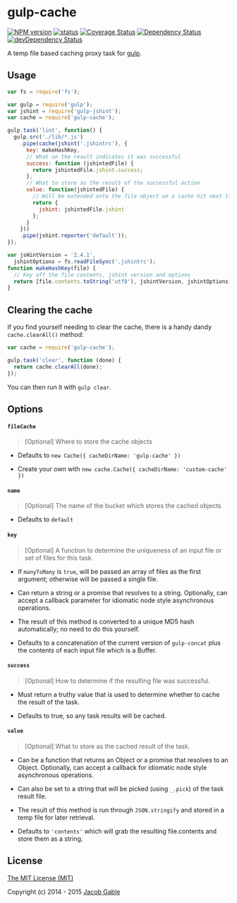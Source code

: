 # gulp-cache

[![NPM version](https://img.shields.io/npm/v/gulp-cache.svg)](https://www.npmjs.com/package/gulp-cache)
[![status](https://travis-ci.org/jgable/gulp-cache.svg?branch=master)](https://travis-ci.org/jgable/gulp-cache)
[![Coverage Status](https://img.shields.io/coveralls/jgable/gulp-cache.svg)](https://coveralls.io/r/jgable/gulp-cache)
[![Dependency Status](https://img.shields.io/david/jgable/gulp-cache.svg)](https://david-dm.org/jgable/gulp-cache)
[![devDependency Status](https://img.shields.io/david/dev/jgable/gulp-cache.svg)](https://david-dm.org/jgable/gulp-cache#info=devDependencies)

A temp file based caching proxy task for [gulp](http://gulpjs.com/).

## Usage

```javascript
var fs = require('fs');

var gulp = require('gulp');
var jshint = require('gulp-jshint');
var cache = require('gulp-cache');

gulp.task('lint', function() {
  gulp.src('./lib/*.js')
    .pipe(cache(jshint('.jshintrc'), {
      key: makeHashKey,
      // What on the result indicates it was successful
      success: function (jshintedFile) {
        return jshintedFile.jshint.success;
      },
      // What to store as the result of the successful action
      value: function(jshintedFile) {
        // Will be extended onto the file object on a cache hit next time task is ran
        return {
          jshint: jshintedFile.jshint
        };
      }
    }))
    .pipe(jshint.reporter('default'));
});

var jsHintVersion = '2.4.1',
  jshintOptions = fs.readFileSync('.jshintrc');
function makeHashKey(file) {
  // Key off the file contents, jshint version and options
  return [file.contents.toString('utf8'), jshintVersion, jshintOptions].join('');
}
```

## Clearing the cache

If you find yourself needing to clear the cache, there is a handy dandy `cache.clearAll()` method:

```js
var cache = require('gulp-cache');

gulp.task('clear', function (done) {
  return cache.clearAll(done);
});
```

You can then run it with `gulp clear`.

## Options

#### `fileCache`

> [Optional] Where to store the cache objects

- Defaults to `new Cache({ cacheDirName: 'gulp-cache' })`

- Create your own with `new cache.Cache({ cacheDirName: 'custom-cache' })`

#### `name`

> [Optional] The name of the bucket which stores the cached objects

- Defaults to `default`

#### `key`

> [Optional] A function to determine the uniqueness of an input file or set of files for this task.

- If `manyToMany` is `true`, will be passed an array of files as the first argument; otherwise will be passed a single file.

- Can return a string or a promise that resolves to a string.  Optionally, can accept a callback parameter for idiomatic node style asynchronous operations.

- The result of this method is converted to a unique MD5 hash automatically; no need to do this yourself.

- Defaults to a concatenation of the current version of `gulp-concat` plus the contents of each input file which is a Buffer.

#### `success`

> [Optional] How to determine if the resulting file was successful.

- Must return a truthy value that is used to determine whether to cache the result of the task.

- Defaults to true, so any task results will be cached.

#### `value`

> [Optional] What to store as the cached result of the task.

- Can be a function that returns an Object or a promise that resolves to an Object.  Optionally, can accept a callback for idiomatic node style asynchronous operations.

- Can also be set to a string that will be picked (using `_.pick`) of the task result file.

- The result of this method is run through `JSON.stringify` and stored in a temp file for later retrieval.

- Defaults to `'contents'` which will grab the resulting file.contents and store them as a string.

## License

[The MIT License (MIT)](./LICENSE)

Copyright (c) 2014 - 2015 [Jacob Gable](http://jacobgable.com)
